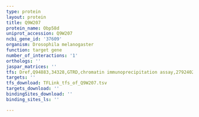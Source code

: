 ```yaml
---
type: protein
layout: protein
title: Q9W207
protein_name: Obp58d
uniprot_accession: Q9W207
ncbi_gene_id: '37609'
organism: Drosophila melanogaster
function: target gene
number_of_interactions: '1'
orthologs: ''
jaspar_matrices: ''
tfs: Dref,Q94883,34328,GTRD,chromatin immunoprecipitation assay,27924024%5Buid%5D,No
targets: ''
tfs_download: TFLink_tfs_of_Q9W207.tsv
targets_download: ''
bindingSites_download: ''
binding_sites_ls: ''

---
```

